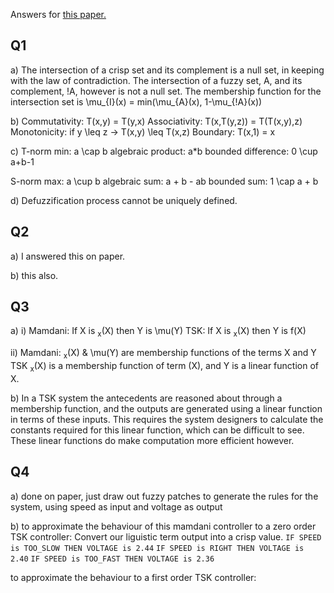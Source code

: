 Answers for [this paper.](https://www.tcd.ie/academicregistry/exams/assets/local/past-papers2015/CS/CS4001-1.PDF)

## Q1

a) The intersection of a crisp set and its complement is a null set, in keeping with the law of contradiction. The intersection of a fuzzy set, A, and its complement, !A, however is not a null set. The membership function for the intersection set is \mu_{I}(x) = min(\mu_{A}(x), 1-\mu_{!A}(x))

b) Commutativity: T(x,y) = T(y,x)
Associativity: T(x,T(y,z)) = T(T(x,y),z)
Monotonicity: if y \leq z -> T(x,y) \leq T(x,z)
Boundary: T(x,1) = x

c) T-norm
min: a \cap b
algebraic product: a\*b
bounded difference: 0 \cup a+b-1

S-norm
max: a \cup b
algebraic sum: a + b - ab
bounded sum: 1 \cap a + b

d) Defuzzification process cannot be uniquely defined. 

## Q2

a) I answered this on paper.

b) this also.

## Q3

a) i) Mamdani: If X is <sub>x</sub>(X) then Y is \mu(Y)
      TSK: If X is <sub>x</sub>(X) then Y is f(X)
  
   ii) Mamdani: <sub>x</sub>(X) & \mu(Y) are membership functions of the terms X and Y
       TSK <sub>x</sub>(X) is a membership function of term (X), and Y is a linear function of X.
       
b) In a TSK system the antecedents are reasoned about through a membership function, and the outputs are generated using a linear function
in terms of these inputs. This requires the system designers to calculate the constants required for this linear function, which can be difficult to see.
These linear functions do make computation more efficient however.

## Q4

a) done on paper, just draw out fuzzy patches to generate the rules for the system, using speed as input and voltage as output

b) to approximate the behaviour of this mamdani controller to a zero order TSK controller:
Convert our liguistic term output into a crisp value.
`IF SPEED is TOO_SLOW THEN VOLTAGE is 2.44`
`IF SPEED is RIGHT THEN VOLTAGE is 2.40`
`IF SPEED is TOO_FAST THEN VOLTAGE is 2.36`

to approximate the behaviour to a first order TSK controller:
